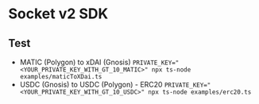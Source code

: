 # Socket v2 SDK

## Test

- MATIC (Polygon) to xDAI (Gnosis)
  `PRIVATE_KEY="<YOUR_PRIVATE_KEY_WITH_GT_10_MATIC>" npx ts-node examples/maticToXDai.ts`
- USDC (Gnosis) to USDC (Polygon) - ERC20
  `PRIVATE_KEY="<YOUR_PRIVATE_KEY_WITH_GT_10_USDC>" npx ts-node examples/erc20.ts`
